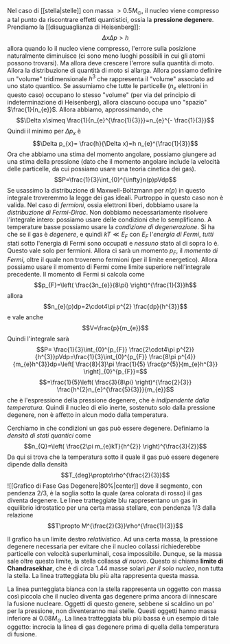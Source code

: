 Nel caso di [[stella|stelle]] con massa $>0.5M_{\odot}$, il nucleo viene compresso a tal punto da riscontrare effetti quantistici, ossia la **pressione degenere**. Prendiamo la [[disuguaglianza di Heisenberg]]:
$$\Delta x\Delta p>h$$
allora quando lo il nucleo viene compresso, l'errore sulla posizione naturalmente diminuisce (ci sono meno luoghi possibili in cui gli atomi possono trovarsi). Ma allora deve crescere l'errore sulla quantità di moto. Allora la distribuzione di quantità di moto si allarga. Allora possiamo definire un "volume" tridimensionale $h^{3}$ che rappresenta il "volume" associato ad uno stato quantico. Se assumiamo che tutte le particelle ($n_{e}$ elettroni in questo caso) occupano lo stesso "volume" (per via del principio di indeterminazione di Heisenberg), allora ciascuno occupa uno "spazio" $\frac{1}{n_{e}}$. Allora abbiamo, approssimando, che $$\Delta x\simeq \frac{1}{n_{e}^{\frac{1}{3}}}=n_{e}^{- \frac{1}{3}}$$Quindi il minimo per $\Delta p_{x}$ è $$\Delta p_{x}= \frac{h}{\Delta x}=h n_{e}^{\frac{1}{3}}$$Ora che abbiamo una stima del momento angolare, possiamo giungere ad una stima della pressione (dato che il momento angolare include la velocità delle particelle, da cui possiamo usare una teoria cinetica dei gas). $$P=\frac{1}{3}\int_{0}^{\infty}n(p)pVdp$$Se usassimo la distribuzione di Maxwell-Boltzmann per $n(p)$ in questo integrale troveremmo la legge dei gas ideali. Purtroppo in questo caso non è valida. Nel caso di *fermioni*, ossia elettroni liberi, dobbiamo usare la *distribuzione di Fermi-Dirac*. Non dobbiamo necessariamente risolvere l'integrale intero: possiamo usare delle condizioni che lo semplificano. A temperature basse possiamo usare la *condizione di degenerazione*. Si ha che se il gas è *degenere*, e quindi $kT\ll E_{F}$ con $E_{F}$ l'*energia di Fermi*, *tutti* stati sotto l'energia di Fermi sono occupati e *nessuno* stato al di sopra lo è. Questo vale solo per fermioni. Allora ci sarà un momento $p_{F}$, il *momento di Fermi*, oltre il quale non troveremo fermioni (per il limite energetico). Allora possiamo usare il momento di Fermi come limite superiore nell'integrale precedente. Il momento di Fermi si calcola come $$p_{F}=\left( \frac{3n_{e}}{8\pi} \right)^{\frac{1}{3}}h$$allora $$n_{e}(p)dp=2\cdot4\pi p^{2} \frac{dp}{h^{3}}$$e vale anche $$V=\frac{p}{m_{e}}$$Quindi l'integrale sarà $$P= \frac{1}{3}\int_{0}^{p_{F}} \frac{2\cdot4\pi p^{2}}{h^{3}}pVdp=\frac{1}{3}\int_{0}^{p_{F}} \frac{8\pi p^{4}}{m_{e}h^{3}}dp=\left[ \frac{8}{3}\pi \frac{1}{5} \frac{p^{5}}{m_{e}h^{3}} \right]_{0}^{p_{F}}=$$$$=\frac{1}{5}\left( \frac{3}{8\pi} \right)^{\frac{2}{3}} \frac{h^{2}n_{e}^{\frac{5}{3}}}{m_{e}}$$che è l'espressione della pressione degenere, che è *indipendente dalla temperatura*. Quindi il nucleo di elio inerte, sostenuto solo dalla pressione degenere, non è affetto in alcun modo dalla temperatura.

Cerchiamo in che condizioni un gas può essere degenere. Definiamo la *densità di stati quantici* come
$$n_{Q}=\left( \frac{2\pi m_{e}kT}{h^{2}} \right)^{\frac{3}{2}}$$
Da qui si trova che la temperatura sotto il quale il gas può essere degenere dipende dalla densità
$$T_{deg}\propto\rho^{\frac{2}{3}}$$
![[Grafico di Fase Gas Degenere|80%|center]]
dove il segmento, con pendenza $2/3$, è la soglia sotto la quale (area colorata di rosso) il gas diventa degenere. Le linee tratteggiate blu rappresentano un gas in equilibrio idrostatico per una certa massa stellare, con pendenza $1/3$ dalla relazione
$$T\propto M^{\frac{2}{3}}\rho^{\frac{1}{3}}$$

Il grafico ha un limite destro *relativistico*. Ad una certa massa, la pressione degenere necessaria per evitare che il nucleo collassi richiederebbe particelle con velocità superluminali, cosa impossibile. Dunque, se la massa sale oltre questo limite, la stella collassa *di nuovo*. Questo si chiama **limite di Chandrasekhar**, che è di circa 1.44 masse solari *per il solo nucleo*, non tutta la stella. La linea tratteggiata blu più alta rappresenta questa massa.

La linea punteggiata bianca con la stella rappresenta un oggetto con massa così piccola che il nucleo diventa gas degenere prima ancora di innescare la fusione nucleare. Oggetti di questo genere, sebbene si scaldino un po' per la pressione, non diventeranno mai stelle. Questi oggetti hanno massa inferiore ai $0.08M_{\odot}$. La linea tratteggiata blu più bassa è un esempio di tale oggetto: incrocia la linea di gas degenere prima di quella della temperatura di fusione.
